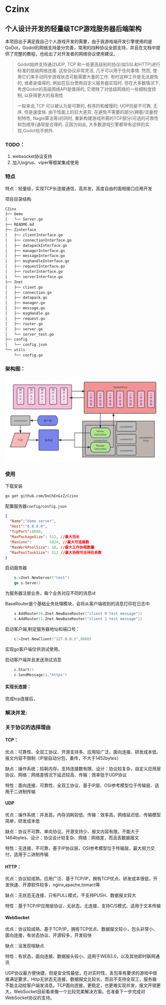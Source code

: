# Czinx
## **个人设计开发的轻量级TCP游戏服务器后端架构**

本项目出于满足我自己个人游戏开发的需要，由于我游戏端开发引擎使用的是GoDot，Godot的网络支持是分完善，常用的四种协议全部支持，并且在文档中提供了完整的教程，也给出了对开发者的网络协议使用建议。

> Godot始终支持通过UDP, TCP 和一些更高级别的协议(如SSL和HTTP)进行标准的低级网络连接. 这些协议非常灵活, 几乎可以用于任何事情. 然而, 使用它们来手动同步游戏状态可能需要大量的工作. 有时这种工作是无法避免的, 或者是值得的, 例如在后台使用自定义服务器实现时. 但在大多数情况下, 考虑Godot的高级网络API是值得的, 它牺牲了对低级网络的一些细粒度控制, 以获得更大的易用性
>
> 一般来说,TCP 可以被认为是可靠的, 有序的和缓慢的; UDP则是不可靠, 无序, 但是速度快. 由于性能上的巨大差异, 在避免不需要的部分(拥塞/流量控制特性, Nagle算法等)的同时, 重新构建游戏所需的TCP部分(可选的可靠性和包顺序)通常是合理的. 正因为如此, 大多数游戏引擎都带有这样的实现,Godot也不例外.



### TODO：

1. websocket协议支持
2. 加入logrus、viper等框架集成使用

### 特点

特点：轻量级，实现TCP长连接通信，高并发，高度自由的面相接口应用开发



项目目录结构

```bash
CZinx
├── Demo
│   └── Server.go
├── README.md
├── Zinterface
│   ├── clientInterface.go
│   ├── connectionInterface.go
│   ├── datapackInterface.go
│   ├── managerInterface.go
│   ├── messageInterface.go
│   ├── msghandleInterface.go
│   ├── requestInterface.go
│   ├── routerInterface.go
│   └── serverInterface.go
├── Znet
│   ├── client.go
│   ├── connection.go
│   ├── datapack.go
│   ├── manager.go
│   ├── message.go
│   ├── msgHandle.go
│   ├── request.go
│   ├── router.go
│   ├── server.go
│   └── server_test.go
├── config
│   └── config.json
└── utils
    └── config.go
```



### 架构图：

![](./pics/Czinx.jpg)



### 使用

下载安装

```bash
go get github.com/DoChEnGzZ/Czinx
```

配置服务器`config/config.json`

```json
{
  "Name":"demo server",
  "Host":"0.0.0.0",
  "TcpPort":8080,
  "MaxPackageSize": 512, //最大包长
  "MaxConn":        1024, //最大可连接数
  "MaxWorkPoolSize": 10, //最大工作协程数量
  "MaxPoolTaskSize": 512 //最大协程可支持任务数
}
```
启动服务器
```go
	s:=Znet.NewServer("test")
	go s.Serve()
```

为服务器注册业务，每个业务对应不同的消息id

BaseRouter是个基础业务处理模块，会将从客户端收到的消息打印在日志中

```go
	s.AddRouter(0,Znet.NewBaseRouter("client 0 test message"))
	s.AddRouter(1,Znet.NewBaseRouter("client 1 test message"))
```

启动客户端,制定服务器地址和端口号：

```go
	c:=Znet.NewClient("127.0.0.1",8080)
```

实现go客户端仅供测试使用。

启动客户端并且发送测试消息

```go
	c.Start()
	c.SendMessage(1,"https")
```



#### 实现长连接：

完成tcp连接后，

### 解决并发:



### 关于协议的选择理由

#### **TCP：**

优点：可靠性、全双工协议、开源支持多、应用较广泛、面向连接、研发成本低、报文内容不限制（IP层自动分包，重传，不大于1452bytes）

缺点：操作系统：较耗内存，支持连接数有限、设计：协议较复杂，自定义应用层协议、网络：网络差情况下延迟较高、传输：效率低于UDP协议

特性：面向连接、可靠性、全双工协议、基于IP层、OSI参考模型位于传输层、适用于二进制传输

#### **UDP**

优点：操作系统：并发高，内存消耗较低、传输：效率高，网络延迟低、传输模型简单，研发成本低

缺点：协议不可靠、单向协议、开源支持少、报文内容有限，不能大于1464bytes、设计：协议设计较复杂、网络：网络差，而且丢数据报文

特性：无连接，不可靠，基于IP协议层，OSI参考模型位于传输层，最大努力交付，适用于二进制传输

#### **HTTP：**

优点：协议较成熟，应用广泛、基于TCP/IP，拥有TCP优点、研发成本很低，开发快速、开源软件较多，nginx,apache,tomact等

缺点：无状态无连接、只有PULL模式，不支持PUSH、数据报文较大

特性：基于TCP/IP应用层协议、无状态，无连接、支持C/S模式、适用于文本传输

#### **WebSocket**

优点：协议较成熟、基于TCP/IP，拥有TCP优点、数据报文较小，包头非常小、面向连接，有状态协议、开源较多，开发较快

缺点：没发现啥缺点

特性：有状态，面向连接、数据报头较小、适用于WEB3.0，以及其他即时联网通讯

UDP协议最方便快捷，但是安全性最低，在对实时性、丢包率有要求的游戏中很难满足要求，Http无状态无连接，数据报文比较长，而且不支持全双工，服务器不能主动给客户端发消息。TCP面向连接，更稳定，也更难实现并发，报文开销更大，WebSocket目前看来像一个比较完美解决方案。也准备下一步完成对WebSocket协议的支持。



